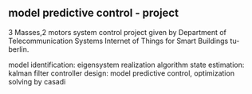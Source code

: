 ## model predictive control - project ##

3 Masses,2 motors system control project given by Department of Telecommunication Systems
Internet of Things for Smart Buildings tu-berlin.

model identification:  eigensystem realization algorithm 
state estimation:      kalman filter
controller design:      model predictive control, optimization solving by casadi
